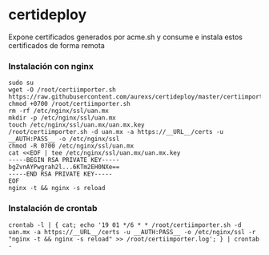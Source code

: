 # certideploy
Expone certificados generados por acme.sh y consume e instala estos certificados de forma remota


### Instalación con nginx
```
sudo su
wget -O /root/certiimporter.sh https://raw.githubusercontent.com/aurexs/certideploy/master/certiimporter.sh
chmod +0700 /root/certiimporter.sh
rm -rf /etc/nginx/ssl/uan.mx
mkdir -p /etc/nginx/ssl/uan.mx
touch /etc/nginx/ssl/uan.mx/uan.mx.key
/root/certiimporter.sh -d uan.mx -a https://__URL__/certs -u __AUTH:PASS__ -o /etc/nginx/ssl
chmod -R 0700 /etc/nginx/ssl/uan.mx
cat <<EOF | tee /etc/nginx/ssl/uan.mx/uan.mx.key
-----BEGIN RSA PRIVATE KEY-----
bgZvnAYPwgrah2l...6KTm2EH0NXe==
-----END RSA PRIVATE KEY-----
EOF
nginx -t && nginx -s reload
```

### Instalación de crontab
```
crontab -l | { cat; echo '19 01 */6 * * /root/certiimporter.sh -d uan.mx -a https://__URL__/certs -u __AUTH:PASS__ -o /etc/nginx/ssl -r "nginx -t && nginx -s reload" >> /root/certiimporter.log'; } | crontab -
```